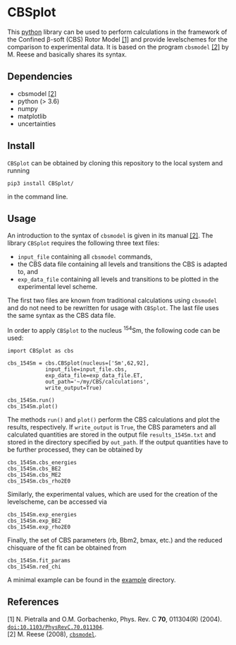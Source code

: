 # CBSplot

This [python](https://www.python.org/) library can be used to perform calculations 
in the framework of the Confined β-soft (CBS) Rotor Model [[1]](#Pie04a)
and provide levelschemes for the comparison to experimental data.
It is based on the program `cbsmodel` [[2]](#Ree16a) by M. Reese and
basically shares its syntax.

## Dependencies

* cbsmodel [[2]](#Ree16a)
* python (> 3.6)
* numpy
* matplotlib
* uncertainties

## Install

`CBSplot` can be obtained by cloning this repository to the local system and running

```
pip3 install CBSplot/
```

in the command line.

## Usage

An introduction to the syntax of `cbsmodel` is given in its manual [[2]](#Ree16a).
The library `CBSplot` requires the following three text files:

* `input_file` containing all `cbsmodel` commands,
* the CBS data file containing all levels and transitions the CBS is adapted to, and
* `exp_data_file` containing all levels and transitions to be plotted in the experimental level scheme.

The first two files are known from traditional calculations using `cbsmodel` 
and do not need to be rewritten for usage with `CBSplot`.
The last file uses the same syntax as the CBS data file.

In order to apply `CBSplot` to the nucleus <sup>154</sup>Sm, the following code can be used:

```
import CBSplot as cbs

cbs_154Sm = cbs.CBSplot(nucleus=['Sm',62,92],
			input_file=input_file.cbs,
			exp_data_file=exp_data_file.ET,
			out_path='~/my/CBS/calculations',
			write_output=True)
						
cbs_154Sm.run()
cbs_154Sm.plot()
```

The methods `run()` and `plot()` perform the CBS calculations and plot the results, respectively.
If `write_output` is `True`, the CBS parameters and all calculated quantities are stored in 
the output file `results_154Sm.txt` and stored in the directory specified by `out_path`.
If the output quantities have to be further processed, they can be obtained by

```
cbs_154Sm.cbs_energies
cbs_154Sm.cbs_BE2
cbs_154Sm.cbs_ME2
cbs_154Sm.cbs_rho2E0
```

Similarly, the experimental values, which are used for the creation of the levelscheme,
can be accessed via

```
cbs_154Sm.exp_energies
cbs_154Sm.exp_BE2
cbs_154Sm.exp_rho2E0
```

Finally, the set of CBS parameters (rb, Bbm2, bmax, etc.) 
and the reduced chisquare of the fit can be obtained from

```
cbs_154Sm.fit_params
cbs_154Sm.red_chi
```

A minimal example can be found in the [example](example) directory.

## References

<a name='Pie04a'>[1]</a> N. Pietralla and O.M. Gorbachenko, Phys. Rev. C **70**, 011304(R) (2004). [`doi:10.1103/PhysRevC.70.011304`](https://doi.org/10.1103/PhysRevC.70.011304).  
<a name='Ree16a'>[2]</a> M. Reese (2008), [`cbsmodel`](https://sourceforge.net/projects/cbsmodel/).  
